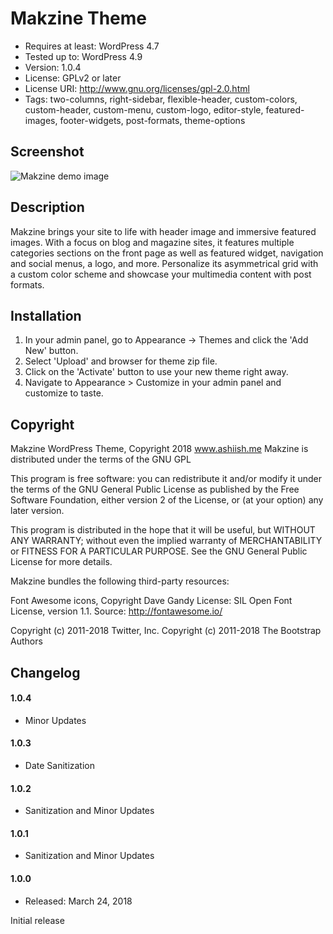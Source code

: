 # Makzine Theme

- Requires at least: WordPress 4.7
- Tested up to: WordPress 4.9
- Version: 1.0.4
- License: GPLv2 or later
- License URI: http://www.gnu.org/licenses/gpl-2.0.html
- Tags: two-columns, right-sidebar, flexible-header, custom-colors, custom-header, custom-menu,
 custom-logo, editor-style, featured-images, footer-widgets, post-formats, theme-options

## Screenshot

![Makzine demo image](https://scontent.fktm3-1.fna.fbcdn.net/v/t1.0-9/45772537_318233699008042_458230769479843840_o.jpg?_nc_cat=111&_nc_sid=ca434c&_nc_ohc=CQLgPyezT6cAX-4DIt4&_nc_ht=scontent.fktm3-1.fna&oh=2fe8a9ae2e10e2f0abe04c3884ecbbf9&oe=5F1D9D40)

## Description

Makzine brings your site to life with header image and immersive featured images. With a focus on blog and magazine sites, it features multiple categories sections on the front page as well as featured widget, navigation and social menus, a logo, and more. Personalize its asymmetrical grid with a custom color scheme and showcase your multimedia content with post formats.

## Installation

1. In your admin panel, go to Appearance -> Themes and click the 'Add New' button.
2. Select 'Upload' and browser for theme zip file.
3. Click on the 'Activate' button to use your new theme right away.
4. Navigate to Appearance > Customize in your admin panel and customize to taste.

## Copyright

Makzine WordPress Theme, Copyright 2018 www.ashiish.me
Makzine is distributed under the terms of the GNU GPL

This program is free software: you can redistribute it and/or modify
it under the terms of the GNU General Public License as published by
the Free Software Foundation, either version 2 of the License, or
(at your option) any later version.

This program is distributed in the hope that it will be useful,
but WITHOUT ANY WARRANTY; without even the implied warranty of
MERCHANTABILITY or FITNESS FOR A PARTICULAR PURPOSE. See the
GNU General Public License for more details.

Makzine bundles the following third-party resources:

Font Awesome icons, Copyright Dave Gandy
License: SIL Open Font License, version 1.1.
Source: http://fontawesome.io/

Copyright (c) 2011-2018 Twitter, Inc.
Copyright (c) 2011-2018 The Bootstrap Authors

## Changelog

#### 1.0.4
* Minor Updates

#### 1.0.3
* Date Sanitization

#### 1.0.2
* Sanitization and Minor Updates

#### 1.0.1
* Sanitization and Minor Updates

#### 1.0.0
* Released: March 24, 2018

Initial release
